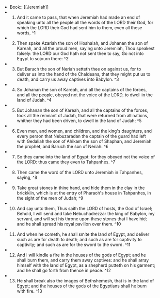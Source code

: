 - Book:: [[Jeremiah]]
- 1. And it came to pass, that when Jeremiah had made an end of speaking unto all the people all the words of the LORD their God, for which the LORD their God had sent him to them, even all these words, ^1
- 2. Then spake Azariah the son of Hoshaiah, and Johanan the son of Kareah, and all the proud men, saying unto Jeremiah, Thou speakest falsely: the LORD our God hath not sent thee to say, Go not into Egypt to sojourn there: ^2
- 3. But Baruch the son of Neriah setteth thee on against us, for to deliver us into the hand of the Chaldeans, that they might put us to death, and carry us away captives into Babylon. ^3
- 4. So Johanan the son of Kareah, and all the captains of the forces, and all the people, obeyed not the voice of the LORD, to dwell in the land of Judah. ^4
- 5. But Johanan the son of Kareah, and all the captains of the forces, took all the remnant of Judah, that were returned from all nations, whither they had been driven, to dwell in the land of Judah; ^5
- 6. Even men, and women, and children, and the king's daughters, and every person that Nebuzaradan the captain of the guard had left with Gedaliah the son of Ahikam the son of Shaphan, and Jeremiah the prophet, and Baruch the son of Neriah. ^6
- 7. So they came into the land of Egypt: for they obeyed not the voice of the LORD: thus came they even to Tahpanhes. ^7
- 8. Then came the word of the LORD unto Jeremiah in Tahpanhes, saying, ^8
- 9. Take great stones in thine hand, and hide them in the clay in the brickkiln, which is at the entry of Pharaoh's house in Tahpanhes, in the sight of the men of Judah; ^9
- 10. And say unto them, Thus saith the LORD of hosts, the God of Israel; Behold, I will send and take Nebuchadrezzar the king of Babylon, my servant, and will set his throne upon these stones that I have hid; and he shall spread his royal pavilion over them. ^10
- 11. And when he cometh, he shall smite the land of Egypt, and deliver such as are for death to death; and such as are for captivity to captivity; and such as are for the sword to the sword. ^11
- 12. And I will kindle a fire in the houses of the gods of Egypt; and he shall burn them, and carry them away captives: and he shall array himself with the land of Egypt, as a shepherd putteth on his garment; and he shall go forth from thence in peace. ^12
- 13. He shall break also the images of Bethshemesh, that is in the land of Egypt; and the houses of the gods of the Egyptians shall he burn with fire. ^13
